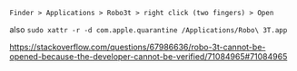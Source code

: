 `Finder > Applications > Robo3t > right click (two fingers) > Open`

also `sudo xattr -r -d com.apple.quarantine /Applications/Robo\ 3T.app`

https://stackoverflow.com/questions/67986636/robo-3t-cannot-be-opened-because-the-developer-cannot-be-verified/71084965#71084965
